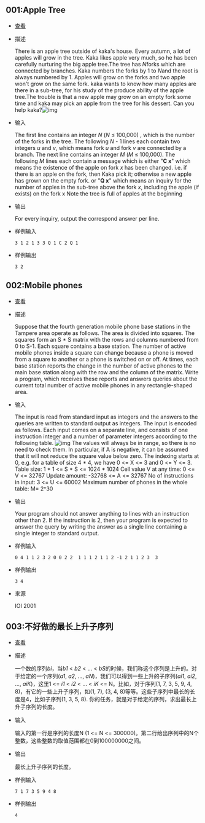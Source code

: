 ## 001:Apple Tree

- [查看](http://dapractise.openjudge.cn/2019hw2/001/)

- 描述

  There is an apple tree outside of kaka's house. Every autumn, a lot of apples will grow in the tree. Kaka likes apple very much, so he has been carefully nurturing the big apple tree.The tree has *N*forks which are connected by branches. Kaka numbers the forks by 1 to *N*and the root is always numbered by 1. Apples will grow on the forks and two apple won't grow on the same fork. kaka wants to know how many apples are there in a sub-tree, for his study of the produce ability of the apple tree.The trouble is that a new apple may grow on an empty fork some time and kaka may pick an apple from the tree for his dessert. Can you help kaka?![img](http://media.openjudge.cn/images/g3523/3321_1.gif)

- 输入

  The first line contains an integer *N* (*N* ≤ 100,000) , which is the number of the forks in the tree. The following *N* - 1 lines each contain two integers *u* and *v*, which means fork *u* and fork *v* are connected by a branch. The next line contains an integer *M* (*M* ≤ 100,000). The following *M* lines each contain a message which is either "**C x**" which means the existence of the apple on fork *x* has been changed. i.e. if there is an apple on the fork, then Kaka pick it; otherwise a new apple has grown on the empty fork. or "**Q x**" which means an inquiry for the number of apples in the sub-tree above the fork *x*, including the apple (if exists) on the fork x Note the tree is full of apples at the beginning

- 输出

  For every inquiry, output the correspond answer per line.

- 样例输入

  `3 1 2 1 3 3 Q 1 C 2 Q 1`

- 样例输出

  `3 2`



## 002:Mobile phones

- [查看](http://dapractise.openjudge.cn/2019hw2/002/)

- 描述

  Suppose that the fourth generation mobile phone base stations in the Tampere area operate as follows. The area is divided into squares. The squares form an S * S matrix with the rows and columns numbered from 0 to S-1. Each square contains a base station. The number of active mobile phones inside a square can change because a phone is moved from a square to another or a phone is switched on or off. At times, each base station reports the change in the number of active phones to the main base station along with the row and the column of the matrix.  Write a program, which receives these reports and answers queries about the current total number of active mobile phones in any rectangle-shaped area.

- 输入

  The input is read from standard input as integers and the answers to the queries are written to standard output as integers. The input is encoded as follows. Each input comes on a separate line, and consists of one instruction integer and a number of parameter integers according to the following table. ![img](http://media.openjudge.cn/images/g197/1195_1.jpg) The values will always be in range, so there is no need to check them. In particular, if A is negative, it can be assumed that it will not reduce the square value below zero. The indexing starts at 0, e.g. for a table of size 4 * 4, we have 0 <= X <= 3 and 0 <= Y <= 3.  Table size: 1 * 1 <= S * S <= 1024 * 1024 Cell value V at any time: 0 <= V <= 32767 Update amount: -32768 <= A <= 32767 No of instructions in input: 3 <= U <= 60002 Maximum number of phones in the whole table: M= 2^30

- 输出

  Your program should not answer anything to lines with an instruction other than 2. If the instruction is 2, then your program is expected to answer the query by writing the answer as a single line containing a single integer to standard output.

- 样例输入

  `0 4 1 1 2 3 2 0 0 2 2  1 1 1 2 1 1 2 -1 2 1 1 2 3  3 `

- 样例输出

  `3 4`

- 来源

  IOI 2001





## 003:不好做的最长上升子序列

- [查看](http://dapractise.openjudge.cn/2019hw2/003/)

- 描述

  一个数的序列*bi*，当*b1* < *b2* < ... < *bS*的时候，我们称这个序列是上升的。对于给定的一个序列(*a1*, *a2*, ..., *aN*)，我们可以得到一些上升的子序列(*ai1*, *ai2*, ..., *aiK*)，这里1 <= *i1* < *i2* < ... < *iK* <= N。比如，对于序列(1, 7, 3, 5, 9, 4, 8)，有它的一些上升子序列，如(1, 7), (3, 4, 8)等等。这些子序列中最长的长度是4，比如子序列(1, 3, 5, 8).  你的任务，就是对于给定的序列，求出最长上升子序列的长度。 

- 输入

  输入的第一行是序列的长度N (1 <= N <= 300000)。第二行给出序列中的N个整数，这些整数的取值范围都在0到100000000之间。

- 输出

  最长上升子序列的长度。

- 样例输入

  `7 1 7 3 5 9 4 8`

- 样例输出

  `4`